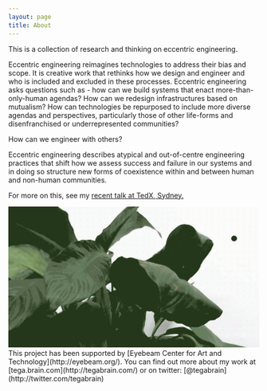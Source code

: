 ```yaml
---
layout: page
title: About
---
```



This is a collection of research and thinking on eccentric engineering.

Eccentric engineering reimagines technologies to address their bias and scope. It is creative work that rethinks how we design and engineer and who is included and excluded in these processes. Eccentric engineering asks questions such as - how can we build systems that enact more-than-only-human agendas? How can we redesign infrastructures based on mutualism? How can technologies be repurposed to include more diverse agendas and perspectives, particularly those of other life-forms and disenfranchised or underrepresented communities?

How can we engineer with others?  

Eccentric engineering describes atypical and out-of-centre engineering practices that shift how we assess success and failure in our systems and in doing so structure new forms of coexistence within and between human and non-human communities.

For more on this, see my [recent talk at TedX, Sydney.](http://tedxsydney.com/site/item.cfm?item=FBB5B44FE8EFD26F716D09953F099D56) 

<img src="https://github.com/eccentricengineering/eccentricengineering.github.io/blob/master/images/about/exhibitionPic-13.jpg?raw=true" alt="alt text" width="600px">
This project has been supported by [Eyebeam Center for Art and Technology](http://eyebeam.org/). You can find out more about my work at [tega.brain.com](http://tegabrain.com/) or on twitter: [@tegabrain](http://twitter.com/tegabrain)
